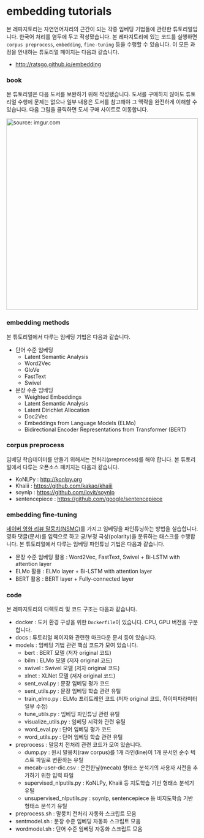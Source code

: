 # embedding tutorials
본 레파지토리는 자연언어처리의 근간이 되는 각종 임베딩 기법들에 관련한 튜토리얼입니다. 한국어 처리를 염두에 두고 작성됐습니다. 본 레파지토리에 있는 코드를 실행하면 `corpus preprocess`, `embedding`, `fine-tuning` 등을 수행할 수 있습니다. 이 모든 과정을 안내하는 튜토리얼 페이지는 다음과 같습니다. 



- http://ratsgo.github.io/embedding



### book

본 튜토리얼은 다음 도서를 보완하기 위해 작성됐습니다. 도서를 구매하지 않아도 튜토리얼 수행에 문제는 없으나 일부 내용은 도서를 참고해야 그 맥락을 완전하게 이해할 수 있습니다. 다음 그림을 클릭하면 도서 구매 사이트로 이동합니다.

<a href="http://www.yes24.com/Product/Goods/78569687"><img src="https://i.imgur.com/LiXiYzn.jpg" width="500px" title="source: imgur.com" /></a>



### embedding methods

본 튜토리얼에서 다루는 임베딩 기법은 다음과 같습니다.



- 단어 수준 임베딩
  - Latent Semantic Analysis
  - Word2Vec
  - GloVe
  - FastText
  - Swivel
- 문장 수준 임베딩
  - Weighted Embeddings
  - Latent Semantic Analysis
  - Latent Dirichlet Allocation
  - Doc2Vec
  - Embeddings from Language Models (ELMo)
  - Bidirectional Encoder Representations from Transformer (BERT)





### corpus preprocess

임베딩 학습데이터를 만들기 위해서는 전처리(preprocess)를 해야 합니다. 본 튜토리얼에서 다루는 오픈소스 패키지는 다음과 같습니다.



- KoNLPy : http://konlpy.org
- Khaiii : https://github.com/kakao/khaiii
- soynlp : https://github.com/lovit/soynlp
- sentencepiece : https://github.com/google/sentencepiece





### embedding fine-tuning

[네이버 영화 리뷰 말뭉치(NSMC)](https://github.com/e9t/nsmc)를 가지고 임베딩을 파인튜닝하는 방법을 실습합니다. 영화 댓글(문서)를 입력으로 하고 긍/부정 극성(polarity)을 분류하는 태스크를 수행합니다. 본 튜토리얼에서 다루는 임베딩 파인튜닝 기법은 다음과 같습니다.



- 문장 수준 임베딩 활용 : Word2Vec, FastText, Swivel + Bi-LSTM with attention layer
- ELMo 활용 : ELMo layer + Bi-LSTM with attention layer
- BERT 활용 : BERT layer + Fully-connected layer



### code

본 레파지토리의 디렉토리 및 코드 구조는 다음과 같습니다.

- docker : 도커 환경 구성을 위한 `Dockerfile`이 있습니다. CPU, GPU 버전을 구분합니다.
- docs : 튜토리얼 페이지와 관련한 마크다운 문서 등이 있습니다.
- models : 임베딩 기법 관련 핵심 코드가 모여 있습니다.
  - bert : BERT 모델 (저자 original 코드)
  - bilm : ELMo 모델 (저자 original 코드)
  - swivel : Swivel 모델 (저자 original 코드)
  - xlnet : XLNet 모델 (저자 original 코드)
  - sent_eval.py : 문장 임베딩 평가 코드
  - sent_utils.py : 문장 임베딩 학습 관련 유틸
  - train_elmo.py : ELMo 프리트레인 코드 (저자 original 코드, 하이퍼파라미터 일부 수정)
  - tune_utils.py : 임베딩 파인튜닝 관련 유틸
  - visualize_utils.py : 임베딩 시각화 관련 유틸
  - word_eval.py : 단어 임베딩 평가 코드
  - word_utils.py : 단어 임베딩 학습 관련 유틸
- preprocess : 말뭉치 전처리 관련 코드가 모여 있습니다.
  - dump.py : 원시 말뭉치(raw corpus)를 1개 라인(line)이 1개 문서인 순수 텍스트 파일로 변환하는 유틸
  - mecab-user-dic.csv : 은전한닢(mecab) 형태소 분석기의 사용자 사전을 추가하기 위한 입력 파일
  - supervised_nlputils.py : KoNLPy, Khaiii 등 지도학습 기반 형태소 분석기 유틸
  - unsupervised_nlputils.py : soynlp, sentencepiece 등 비지도학습 기반 형태소 분석기 유틸
- preprocess.sh : 말뭉치 전처리 자동화 스크립트 모음
- sentmodel.sh : 문장 수준 임베딩 자동화 스크립트 모음
- wordmodel.sh : 단어 수준 임베딩 자동화 스크립트 모음
